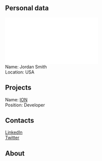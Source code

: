## Personal data
![ photo](photo/jordan_smith.md)  
Name: Jordan Smith  
Location: USA  
## Projects
Name: [ION](../projects/ion.md)  
Position: Developer  
## Contacts
[LinkedIn](https://www.linkedin.com/in/jordan-smith-60073810a/)  
[Twitter](https://twitter.com/mrjord8)  
## About
